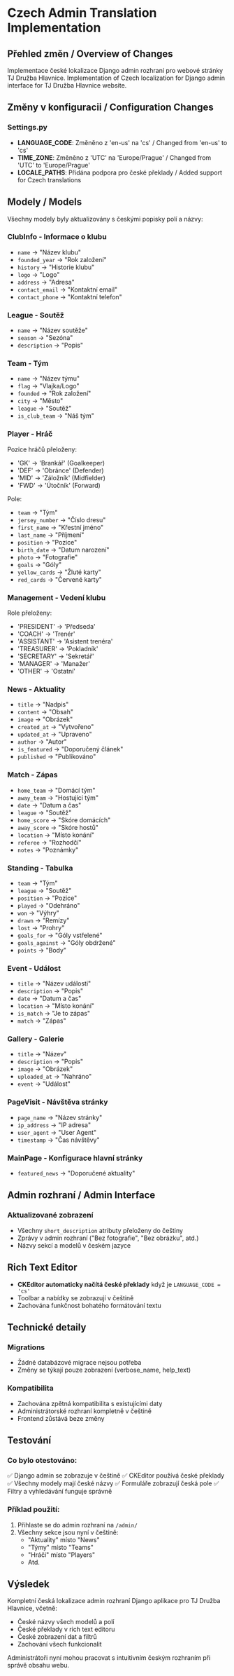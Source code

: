 # Czech Admin Translation Implementation

## Přehled změn / Overview of Changes

Implementace české lokalizace Django admin rozhraní pro webové stránky TJ Družba Hlavnice.
Implementation of Czech localization for Django admin interface for TJ Družba Hlavnice website.

## Změny v konfiguracii / Configuration Changes

### Settings.py
- **LANGUAGE_CODE**: Změněno z 'en-us' na 'cs' / Changed from 'en-us' to 'cs'
- **TIME_ZONE**: Změněno z 'UTC' na 'Europe/Prague' / Changed from 'UTC' to 'Europe/Prague'
- **LOCALE_PATHS**: Přidána podpora pro české překlady / Added support for Czech translations

## Modely / Models

Všechny modely byly aktualizovány s českými popisky polí a názvy:

### ClubInfo - Informace o klubu
- `name` → "Název klubu"
- `founded_year` → "Rok založení"
- `history` → "Historie klubu"
- `logo` → "Logo"
- `address` → "Adresa"
- `contact_email` → "Kontaktní email"
- `contact_phone` → "Kontaktní telefon"

### League - Soutěž
- `name` → "Název soutěže"
- `season` → "Sezóna"
- `description` → "Popis"

### Team - Tým
- `name` → "Název týmu"
- `flag` → "Vlajka/Logo"
- `founded` → "Rok založení"
- `city` → "Město"
- `league` → "Soutěž"
- `is_club_team` → "Náš tým"

### Player - Hráč
Pozice hráčů přeloženy:
- 'GK' → 'Brankář' (Goalkeeper)
- 'DEF' → 'Obránce' (Defender)
- 'MID' → 'Záložník' (Midfielder)
- 'FWD' → 'Útočník' (Forward)

Pole:
- `team` → "Tým"
- `jersey_number` → "Číslo dresu"
- `first_name` → "Křestní jméno"
- `last_name` → "Příjmení"
- `position` → "Pozice"
- `birth_date` → "Datum narození"
- `photo` → "Fotografie"
- `goals` → "Góly"
- `yellow_cards` → "Žluté karty"
- `red_cards` → "Červené karty"

### Management - Vedení klubu
Role přeloženy:
- 'PRESIDENT' → 'Předseda'
- 'COACH' → 'Trenér'
- 'ASSISTANT' → 'Asistent trenéra'
- 'TREASURER' → 'Pokladník'
- 'SECRETARY' → 'Sekretář'
- 'MANAGER' → 'Manažer'
- 'OTHER' → 'Ostatní'

### News - Aktuality
- `title` → "Nadpis"
- `content` → "Obsah"
- `image` → "Obrázek"
- `created_at` → "Vytvořeno"
- `updated_at` → "Upraveno"
- `author` → "Autor"
- `is_featured` → "Doporučený článek"
- `published` → "Publikováno"

### Match - Zápas
- `home_team` → "Domácí tým"
- `away_team` → "Hostující tým"
- `date` → "Datum a čas"
- `league` → "Soutěž"
- `home_score` → "Skóre domácích"
- `away_score` → "Skóre hostů"
- `location` → "Místo konání"
- `referee` → "Rozhodčí"
- `notes` → "Poznámky"

### Standing - Tabulka
- `team` → "Tým"
- `league` → "Soutěž"
- `position` → "Pozice"
- `played` → "Odehráno"
- `won` → "Výhry"
- `drawn` → "Remízy"
- `lost` → "Prohry"
- `goals_for` → "Góly vstřelené"
- `goals_against` → "Góly obdržené"
- `points` → "Body"

### Event - Událost
- `title` → "Název události"
- `description` → "Popis"
- `date` → "Datum a čas"
- `location` → "Místo konání"
- `is_match` → "Je to zápas"
- `match` → "Zápas"

### Gallery - Galerie
- `title` → "Název"
- `description` → "Popis"
- `image` → "Obrázek"
- `uploaded_at` → "Nahráno"
- `event` → "Událost"

### PageVisit - Návštěva stránky
- `page_name` → "Název stránky"
- `ip_address` → "IP adresa"
- `user_agent` → "User Agent"
- `timestamp` → "Čas návštěvy"

### MainPage - Konfigurace hlavní stránky
- `featured_news` → "Doporučené aktuality"

## Admin rozhraní / Admin Interface

### Aktualizované zobrazení
- Všechny `short_description` atributy přeloženy do češtiny
- Zprávy v admin rozhraní ("Bez fotografie", "Bez obrázku", atd.)
- Názvy sekcí a modelů v českém jazyce

## Rich Text Editor

- **CKEditor automaticky načítá české překlady** když je `LANGUAGE_CODE = 'cs'`
- Toolbar a nabídky se zobrazují v češtině
- Zachována funkčnost bohatého formátování textu

## Technické detaily

### Migrations
- Žádné databázové migrace nejsou potřeba
- Změny se týkají pouze zobrazení (verbose_name, help_text)

### Kompatibilita
- Zachována zpětná kompatibilita s existujícími daty
- Administrátorské rozhraní kompletně v češtině
- Frontend zůstává beze změny

## Testování

### Co bylo otestováno:
✅ Django admin se zobrazuje v češtině
✅ CKEditor používá české překlady
✅ Všechny modely mají české názvy
✅ Formuláře zobrazují česká pole
✅ Filtry a vyhledávání funguje správně

### Příklad použití:
1. Přihlaste se do admin rozhraní na `/admin/`
2. Všechny sekce jsou nyní v češtině:
   - "Aktuality" místo "News"
   - "Týmy" místo "Teams"
   - "Hráči" místo "Players"
   - Atd.

## Výsledek

Kompletní česká lokalizace admin rozhraní Django aplikace pro TJ Družba Hlavnice, včetně:
- České názvy všech modelů a polí
- České překlady v rich text editoru
- České zobrazení dat a filtrů
- Zachování všech funkcionalit

Administrátoři nyní mohou pracovat s intuitivním českým rozhraním při správě obsahu webu.
